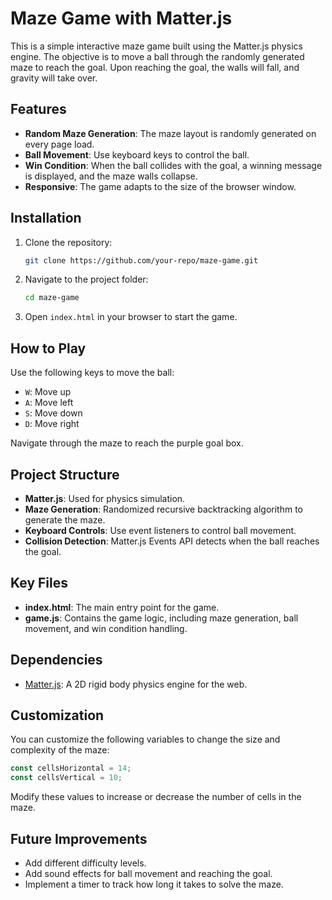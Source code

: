 # Maze Game with Matter.js

This is a simple interactive maze game built using the Matter.js physics engine. The objective is to move a ball through the randomly generated maze to reach the goal. Upon reaching the goal, the walls will fall, and gravity will take over.

## Features
- **Random Maze Generation**: The maze layout is randomly generated on every page load.
- **Ball Movement**: Use keyboard keys to control the ball.
- **Win Condition**: When the ball collides with the goal, a winning message is displayed, and the maze walls collapse.
- **Responsive**: The game adapts to the size of the browser window.

## Installation

1. Clone the repository:
   ```bash
   git clone https://github.com/your-repo/maze-game.git
   ```
2. Navigate to the project folder:
   ```bash
   cd maze-game
   ```
3. Open `index.html` in your browser to start the game.

## How to Play

Use the following keys to move the ball:
- `W`: Move up
- `A`: Move left
- `S`: Move down
- `D`: Move right

Navigate through the maze to reach the purple goal box.

## Project Structure

- **Matter.js**: Used for physics simulation.
- **Maze Generation**: Randomized recursive backtracking algorithm to generate the maze.
- **Keyboard Controls**: Use event listeners to control ball movement.
- **Collision Detection**: Matter.js Events API detects when the ball reaches the goal.

## Key Files

- **index.html**: The main entry point for the game.
- **game.js**: Contains the game logic, including maze generation, ball movement, and win condition handling.

## Dependencies

- [Matter.js](https://brm.io/matter-js/): A 2D rigid body physics engine for the web.

## Customization

You can customize the following variables to change the size and complexity of the maze:

```javascript
const cellsHorizontal = 14;
const cellsVertical = 10;
```

Modify these values to increase or decrease the number of cells in the maze.

## Future Improvements

- Add different difficulty levels.
- Add sound effects for ball movement and reaching the goal.
- Implement a timer to track how long it takes to solve the maze.


